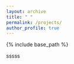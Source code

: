 ```yaml
---
layout: archive
title: " "
permalink: /projects/
author_profile: true
---
```


{% include base_path %}

sssss
